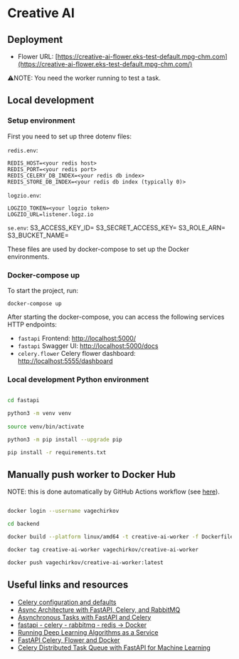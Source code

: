 # Creative AI

## Deployment

- Flower URL: [https://creative-ai-flower.eks-test-default.mpg-chm.com](https://creative-ai-flower.eks-test-default.mpg-chm.com/)

⚠️NOTE: You need the worker running to test a task.

## Local development

### Setup environment

First you need to set up three dotenv files:

`redis.env`:

    REDIS_HOST=<your redis host>
    REDIS_PORT=<your redis port>
    REDIS_CELERY_DB_INDEX=<your redis db index>
    REDIS_STORE_DB_INDEX=<your redis db index (typically 0)>

`logzio.env`:

    LOGZIO_TOKEN=<your logzio token>
    LOGZIO_URL=listener.logz.io

`se.env`:
    S3_ACCESS_KEY_ID=<your access key>
    S3_SECRET_ACCESS_KEY=<your secret key>
    S3_ROLE_ARN=<your role arn>
    S3_BUCKET_NAME=<your bucket name>

These files are used by docker-compose to set up the Docker environments.


### Docker-compose up

To start the project, run:

    docker-compose up

After starting the docker-compose, you can access the following services HTTP endpoints:

- `fastapi` Frontend: [http://localhost:5000/](http://localhost:5000/)
- `fastapi` Swagger UI: [http://localhost:5000/docs](http://localhost:5000/docs)
- `celery.flower` Celery flower dashboard: [http://localhost:5555/dashboard](http://localhost:5555/dashboard)


### Local development Python environment

```bash

cd fastapi

python3 -m venv venv
 
source venv/bin/activate

python3 -m pip install --upgrade pip

pip install -r requirements.txt

```

## Manually push worker to Docker Hub

NOTE: this is done automatically by GitHub Actions workflow (see [here](.github/workflows/docker-celery-worker.yml)).

```bash

docker login --username vagechirkov

cd backend

docker build --platform linux/amd64 -t creative-ai-worker -f Dockerfile-celery-worker .

docker tag creative-ai-worker vagechirkov/creative-ai-worker

docker push vagechirkov/creative-ai-worker:latest

```

## Useful links and resources

- [Celery configuration and defaults](https://docs.celeryq.dev/en/stable/userguide/configuration.html)
- [Async Architecture with FastAPI, Celery, and RabbitMQ](https://medium.com/cuddle-ai/async-architecture-with-fastapi-celery-and-rabbitmq-c7d029030377)
- [Asynchronous Tasks with FastAPI and Celery](https://testdriven.io/blog/fastapi-and-celery/)
- [fastapi - celery - rabbitmq - redis -> Docker](https://github.com/karthikasasanka/fastapi-celery-redis-rabbitmq)
- [Running Deep Learning Algorithms as a Service](https://towardsdatascience.com/serving-deep-learning-algorithms-as-a-service-6aa610368fde)
- [FastAPI Celery, Flower and Docker](https://www.youtube.com/watch?v=mcX_4EvYka4)
- [Celery Distributed Task Queue with FastAPI for Machine Learning](https://github.com/katanaml/sample-apps/tree/master/11)